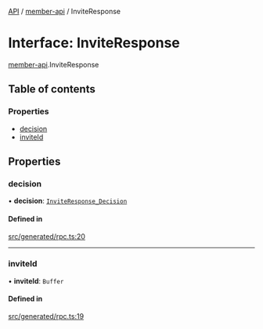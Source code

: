 [API](../README.md) / [member-api](../modules/member_api.md) / InviteResponse

# Interface: InviteResponse

[member-api](../modules/member_api.md).InviteResponse

## Table of contents

### Properties

- [decision](member_api.InviteResponse.md#decision)
- [inviteId](member_api.InviteResponse.md#inviteid)

## Properties

### decision

• **decision**: [`InviteResponse_Decision`](../modules/generated_rpc.md#inviteresponse_decision)

#### Defined in

[src/generated/rpc.ts:20](https://github.com/digidem/mapeo-core-next/blob/53dc843a45bb963f7a880f5f7973107d5b1fb99c/src/generated/rpc.ts#L20)

___

### inviteId

• **inviteId**: `Buffer`

#### Defined in

[src/generated/rpc.ts:19](https://github.com/digidem/mapeo-core-next/blob/53dc843a45bb963f7a880f5f7973107d5b1fb99c/src/generated/rpc.ts#L19)
